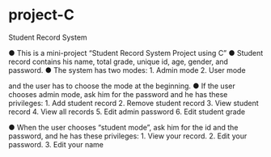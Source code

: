 # project-C
Student Record System

● This is a mini-project “Student Record System Project using C”
● Student record contains his name, total grade, unique id, age, gender, and password.
● The system has two modes:
        1. Admin mode
        2. User mode

and the user has to choose the mode at the beginning.
● If the user chooses admin mode, ask him for the password and he has these
privileges:
          1. Add student record
          2. Remove student record
          3. View student record
          4. View all records
          5. Edit admin password
          6. Edit student grade

● When the user chooses “student mode”, ask him for the id and the password, and he
has these privileges:
        1. View your record.
        2. Edit your password.
        3. Edit your name
